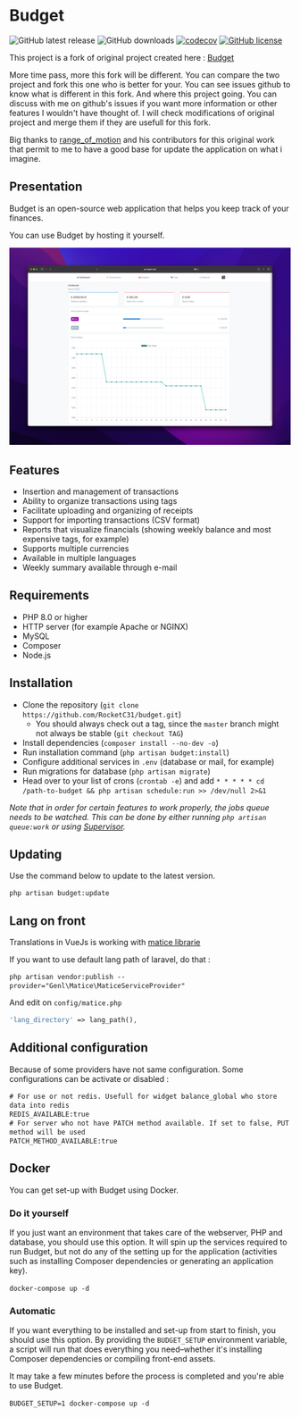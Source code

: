 # Budget

![GitHub latest release](https://img.shields.io/github/v/release/RocketC31/budget?include_prereleases)
![GitHub downloads](https://img.shields.io/github/downloads/RocketC31/budget/total)
[![codecov](https://codecov.io/gh/RocketC31/budget/branch/master/graph/badge.svg)](https://codecov.io/gh/RocketC31/budget)
[![GitHub license](https://img.shields.io/github/license/RocketC31/budget.svg)](https://github.com/RocketC31/budget/blob/master/LICENSE)

This project is a fork of original project created here : [Budget](https://github.com/range-of-motion/budget)

More time pass, more this fork will be different. You can compare the two project and fork this one who is better for your.
You can see issues github to know what is different in this fork. And where this project going.
You can discuss with me on github's issues if you want more information or other features I wouldn't have thought of.
I will check modifications of original project and merge them if they are usefull for this fork.

Big thanks to [range_of_motion](https://github.com/range-of-motion) and his contributors for this original work that permit to me to have
a good base for update the application on what i imagine.

## Presentation
Budget is an open-source web application that helps you keep track of your finances.

You can use Budget by hosting it yourself.

![Product](.github/screen/budget_demo.png)

## Features

* Insertion and management of transactions
* Ability to organize transactions using tags
* Facilitate uploading and organizing of receipts
* Support for importing transactions (CSV format)
* Reports that visualize financials (showing weekly balance and most expensive tags, for example)
* Supports multiple currencies
* Available in multiple languages
* Weekly summary available through e-mail

## Requirements

* PHP 8.0 or higher
* HTTP server (for example Apache or NGINX)
* MySQL
* Composer
* Node.js

## Installation

* Clone the repository (`git clone https://github.com/RocketC31/budget.git`)
    * You should always check out a tag, since the `master` branch might not always be stable (`git checkout TAG`)
* Install dependencies (`composer install --no-dev -o`)
* Run installation command (`php artisan budget:install`)
* Configure additional services in `.env` (database or mail, for example)
* Run migrations for database (`php artisan migrate`)
* Head over to your list of crons (`crontab -e`) and add `* * * * * cd /path-to-budget && php artisan schedule:run >> /dev/null 2>&1`

*Note that in order for certain features to work properly, the jobs queue needs to be watched. This can be done by either running `php artisan queue:work` or using [Supervisor](https://laravel.com/docs/7.x/queues#supervisor-configuration).*

## Updating

Use the command below to update to the latest version.

```
php artisan budget:update
```

## Lang on front
Translations in VueJs is working with [matice librarie](https://github.com/GENL/matice)

If you want to use default lang path of laravel, do that :
```
php artisan vendor:publish --provider="Genl\Matice\MaticeServiceProvider"
```

And edit on `config/matice.php`

```PHP
'lang_directory' => lang_path(),
```

## Additional configuration
Because of some providers have not same configuration. Some configurations can be activate or disabled :

```DOTENV
# For use or not redis. Usefull for widget balance_global who store data into redis
REDIS_AVAILABLE:true
# For server who not have PATCH method available. If set to false, PUT method will be used
PATCH_METHOD_AVAILABLE:true
```

## Docker

You can get set-up with Budget using Docker.

### Do it yourself

If you just want an environment that takes care of the webserver, PHP and database, you should use this option. It will spin up the services required to run Budget, but not do any of the setting up for the application (activities such as installing Composer dependencies or generating an application key).

`docker-compose up -d`

### Automatic

If you want everything to be installed and set-up from start to finish, you should use this option. By providing the `BUDGET_SETUP` environment variable, a script will run that does everything you need–whether it's installing Composer dependencies or compiling front-end assets.

It may take a few minutes before the process is completed and you're able to use Budget.

`BUDGET_SETUP=1 docker-compose up -d`
